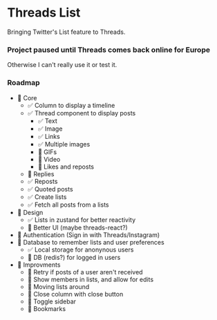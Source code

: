 # Threads List

Bringing Twitter's List feature to Threads.

### Project paused until Threads comes back online for Europe

Otherwise I can't really use it or test it.

### Roadmap

- 🚧 Core
  - ✅ Column to display a timeline
  - ✅ Thread component to display posts
    - ✅ Text
    - ✅ Image
    - ✅ Links
    - ✅ Multiple images
    - 🚧 GIFs
    - 🚧 Video
    - 🚧 Likes and reposts
  - 🚧 Replies
  - ✅ Reposts
  - ✅ Quoted posts
  - ✅ Create lists
  - ✅ Fetch all posts from a lists
- 🚧 Design
  - ✅ Lists in zustand for better reactivity
  - 🚧 Better UI (maybe threads-react?)
- 🔲 Authentication (Sign in with Threads/Instagram)
- 🔲 Database to remember lists and user preferences
  - ✅ Local storage for anonynous users
  - 🔲 DB (redis?) for logged in users
- 🔲 Improvments
  - 🔲 Retry if posts of a user aren't received
  - 🔲 Show members in lists, and allow for edits
  - 🔲 Moving lists around
  - 🔲 Close column with close button
  - 🔲 Toggle sidebar
  - 🔲 Bookmarks
